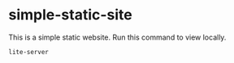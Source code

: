 # simple-static-site
This is a simple static website. 
Run this command to view locally.
```console
lite-server
```
